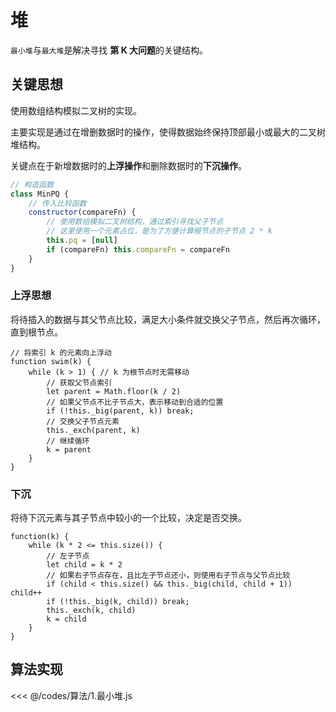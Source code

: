 # 堆

`最小堆`与`最大堆`是解决寻找 **第 K 大问题**的关键结构。

## 关键思想

使用数组结构模拟二叉树的实现。

主要实现是通过在增删数据时的操作，使得数据始终保持顶部最小或最大的二叉树堆结构。

关键点在于新增数据时的**上浮操作**和删除数据时的**下沉操作**。

```js
// 构造函数
class MinPQ {
    // 传入比较函数
    constructor(compareFn) {
        // 使用数组模拟二叉树结构，通过索引寻找父子节点
        // 这里使用一个元素占位，是为了方便计算根节点的子节点 2 * k
        this.pq = [null]
        if (compareFn) this.compareFn = compareFn
    }
}
```

### 上浮思想

将待插入的数据与其父节点比较，满足大小条件就交换父子节点，然后再次循环，直到根节点。

```js{8-11}
// 将索引 k 的元素向上浮动
function swim(k) {
    while (k > 1) { // k 为根节点时无需移动
        // 获取父节点索引
        let parent = Math.floor(k / 2)
        // 如果父节点不比子节点大，表示移动到合适的位置
        if (!this._big(parent, k)) break;
        // 交换父子节点元素
        this._exch(parent, k)
        // 继续循环
        k = parent
    }
}
```

### 下沉

将待下沉元素与其子节点中较小的一个比较，决定是否交换。

```js{8-9}
function(k) {
    while (k * 2 <= this.size()) {
        // 左子节点
        let child = k * 2
        // 如果右子节点存在，且比左子节点还小，则使用右子节点与父节点比较
        if (child < this.size() && this._big(child, child + 1)) child++
        if (!this._big(k, child)) break;
        this._exch(k, child)
        k = child
    }
}
```

## 算法实现

<<< @/codes/算法/1.最小堆.js